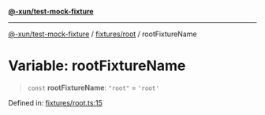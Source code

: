 [**@-xun/test-mock-fixture**](../../../README.md)

***

[@-xun/test-mock-fixture](../../../README.md) / [fixtures/root](../README.md) / rootFixtureName

# Variable: rootFixtureName

> `const` **rootFixtureName**: `"root"` = `'root'`

Defined in: [fixtures/root.ts:15](https://github.com/Xunnamius/test-utils/blob/d96a64d2a590f310ff9665ced169fcb337fa2189/packages/test-mock-fixture/src/fixtures/root.ts#L15)
